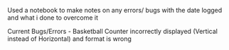 Used a notebook to make notes on any errors/ bugs with the date logged and what i done to overcome it

<!-- 07 August 2025 -->

Current Bugs/Errors - Basketball Counter incorrectly displayed (Vertical instead of Horizontal) and format is wrong
